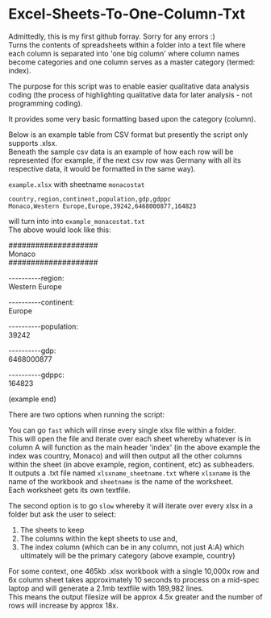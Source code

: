 # Excel-Sheets-To-One-Column-Txt
Admittedly, this is my first github forray. Sorry for any errors :)<br>
Turns the contents of spreadsheets within a folder into a text file where each column is separated into 'one big column' where column names become categories and one column serves as a master category (termed: index).

The purpose for this script was to enable easier qualitative data analysis coding (the process of highlighting qualitative data for later analysis - 
not programming coding).

It provides some very basic formatting based upon the category (column).

Below is an example table from CSV format but presently the script only supports .xlsx.<br>
Beneath the sample csv data is an example of how each row will be represented (for example, if the next csv row was Germany with all its respective data, it would be formatted in the same way).

`example.xlsx` with sheetname `monacostat`

`country,region,continent,population,gdp,gdppc`<br>
`Monaco,Western Europe,Europe,39242,6468000877,164823`

will turn into into `example_monacostat.txt`<br>
The above would look like this:

####################
<br>
Monaco
<br>
####################

----------region:
<br>
Western Europe

----------continent:
<br>
Europe

----------population: 
<br>
39242

----------gdp: 
<br>
6468000877

----------gdppc: 
<br>
164823

(example end)

There are two options when running the script:

You can go `fast` which will rinse every single xlsx file within a folder.<br>
This will open the file and iterate over each sheet whereby whatever is in column A will function as the main header 'index' (in the above example the index was country, Monaco)
and will then output all the other columns within the sheet (in above example, region, continent, etc) as subheaders.<br>
It outputs a .txt file named `xlsxname_sheetname.txt` where `xlsxname` is the name of the workbook and `sheetname` is the name of the worksheet.<br>
Each worksheet gets its own textfile.

The second option is to go `slow` whereby it will iterate over every xlsx in a folder but ask the user to select:

<ol>
	<li>The sheets to keep
	<li>The columns within the kept sheets to use and,
	<li>The index column (which can be in any column, not just A:A) which ultimately will be the primary category (above example, country)
</ol>

For some context, one 465kb .xlsx workbook with a single 10,000x row and 6x column sheet takes approximately 10 seconds to process on a mid-spec laptop and will generate a 2.1mb textfile with 189,982 lines.<br>
This means the output filesize will be approx 4.5x greater and the number of rows will increase by approx 18x.
